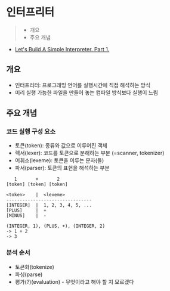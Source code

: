 # 인터프리터

> - 개요
> - 주요 개념

- [Let's Build A Simple Interpreter. Part 1.](https://ruslanspivak.com/lsbasi-part1/)

## 개요

- 인터프리터: 프로그래밍 언어를 실행시간에 직접 해석하는 방식
- 미리 실행 가능한 파일을 만들어 놓는 컴파일 방식보다 실행이 느림

## 주요 개념

### 코드 실행 구성 요소

- 토큰(token): 종류와 값으로 이루어진 객체
- 렉서(lexer): 코드를 토큰으로 분해하는 부분 (=scanner, tokenizer)
- 어휘소(lexeme): 토큰을 이루는 문자(들)
- 파서(parser): 토큰의 표현을 해석하는 부분

```
   1       +       2
[token] [token] [token]

<token>    |  <lexeme>
--------------------------------
[INTEGER]  |  1, 2, 3, 4, 5, ...
[PLUS]     |  +
[MINUS]    |  -

(INTEGER, 1), (PLUS, +), (INTEGER, 2)
-> 1 + 2
-> 3

```

### 분석 순서

- 토큰화(tokenize)
- 파싱(parse)
- 평가(?)(evaluation) - 무엇이라고 해야 할 지 모르겠다
